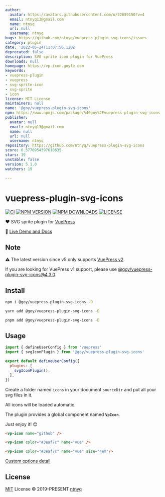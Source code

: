 ```yaml
---
author:
  avatar: https://avatars.githubusercontent.com/u/22659150?v=4
  email: ntnyq13@gmail.com
  name: ntnyq
  url: null
  username: ntnyq
bugs: https://github.com/ntnyq/vuepress-plugin-svg-icons/issues
category: plugin
date: '2022-05-24T11:07:56.120Z'
deprecated: false
description: SVG sprite icon plugin for VuePress
downloads: null
homepage: https://vp-icon.goyfe.com
keywords:
- vuepress-plugin
- vuepress
- svg-sprite-icon
- svg-sprite
- icon
license: MIT License
maintainers: null
name: '@goy/vuepress-plugin-svg-icons'
npm: https://www.npmjs.com/package/%40goy%2Fvuepress-plugin-svg-icons
publisher:
  avatar: null
  email: ntnyq13@gmail.com
  name: null
  url: null
  username: ntnyq
repository: https://github.com/ntnyq/vuepress-plugin-svg-icons
score: 0.5770954397610635
stars: 19
unstable: false
version: 5.1.0
watchers: 19

---
```


# vuepress-plugin-svg-icons

[![CI](https://github.com/ntnyq/vuepress-plugin-svg-icons/workflows/CI/badge.svg)](https://github.com/ntnyq/vuepress-plugin-svg-icons/actions)
[![NPM VERSION](https://img.shields.io/npm/v/@goy/vuepress-plugin-svg-icons.svg)](https://www.npmjs.com/package/@goy/vuepress-plugin-svg-icons)
[![NPM DOWNLOADS](https://img.shields.io/npm/dy/@goy/vuepress-plugin-svg-icons.svg)](https://www.npmjs.com/package/@goy/vuepress-plugin-svg-icons)
[![LICENSE](https://img.shields.io/github/license/ntnyq/vuepress-plugin-svg-icons.svg)](https://github.com/ntnyq/vuepress-plugin-svg-icons/blob/main/LICENSE)

:heart: SVG sprite plugin for [VuePress](https://v2.vuepress.vuejs.org)

:book: [Live Demo and Docs](https://vp-icon.ntnyq.com)

## Note

:warning: The latest version since v5 only supports [VuePress v2](https://v2.vuepress.vuejs.org).

If you are looking for VuePress v1 support, please use [@goy/vuepress-plugin-svg-icons@4.3.0](https://www.npmjs.com/package/@goy/vuepress-plugin-svg-icons/v/4.3.0).

## Install

```bash
npm i @goy/vuepress-plugin-svg-icons -D
```

```bash
yarn add @goy/vuepress-plugin-svg-icons -D
```

```bash
pnpm add @goy/vuepress-plugin-svg-icons -D
```

## Usage

```js
import { defineUserConfig } from 'vuepress'
import { svgIconPlugin } from '@goy/vuepress-plugin-svg-icons'

export default defineUserConfig({
  plugins: [
    svgIconPlugin(),
  ],
})
```

Create a folder named `icons` in your document `sourceDir` and put all your svg files in it.

All icons will be loaded automatic.

The plugin provides a global component named **`VpIcon`**.

Just enjoy it! :blush:

```md
<vp-icon name="github" />

<vp-icon color="#3eaf7c" name="vue" />

<vp-icon color="#3eaf7c" name="vue" size="4em"/>
```

[Custom options detail](https://vp-icon.ntnyq.com/guide)

## License

[MIT](./LICENSE) License © 2019-PRESENT [ntnyq](https://github.com/ntnyq)
